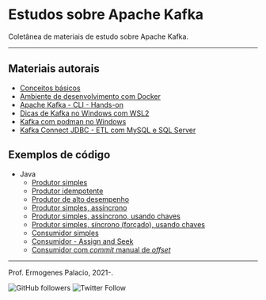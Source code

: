 # Estudos sobre Apache Kafka

Coletânea de materiais de estudo sobre Apache Kafka.

---

## Materiais autorais

- [Conceitos básicos](artigos/conceitos-basicos.md)
- [Ambiente de desenvolvimento com Docker](artigos/ambiente-de-desenvolvimento-com-docker.md)
- [Apache Kafka - CLI - Hands-on](artigos/apache-kafka-cli-hands-on.md)
- [Dicas de Kafka no Windows com WSL2](artigos/dicas-de-kafka-no-windows-com-wsl2.md)
- [Kafka com podman no Windows](artigos/kafka-com-podman-no-windows.md)
- [Kafka Connect JDBC - ETL com MySQL e SQL Server](artigos/kafka-connect-jdbc-etl-com-mysql-e-sqlserver.md)

## Exemplos de código

- Java
  - [Produtor simples](https://github.com/ermogenes/kafka-producer-java-hello-world)
  - [Produtor idempotente](https://github.com/ermogenes/kafka-producer-java-hello-world-idempotent)
  - [Produtor de alto desempenho](https://github.com/ermogenes/kafka-producer-java-hello-world-high-throughput)
  - [Produtor simples, assíncrono](https://github.com/ermogenes/kafka-producer-java-hello-world-async)
  - [Produtor simples, assíncrono, usando chaves](https://github.com/ermogenes/kafka-producer-java-hello-world-async-with-keys)
  - [Produtor simples, síncrono (forçado), usando chaves](https://github.com/ermogenes/kafka-producer-java-hello-world-forced-sync-with-keys)
  - [Consumidor simples](https://github.com/ermogenes/kafka-consumer-java-hello-world)
  - [Consumidor - Assign and Seek](https://github.com/ermogenes/kafka-consumer-java-hello-world-assign-seek)
  - [Consumidor com _commit_ manual de _offset_](https://github.com/ermogenes/kafka-consumer-java-hello-world-manual-commit)

---

Prof. Ermogenes Palacio, 2021-.

![GitHub followers](https://img.shields.io/github/followers/ermogenes?label=seguidores&style=social)
![Twitter Follow](https://img.shields.io/twitter/follow/ermogenes?style=social)
